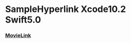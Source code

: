 # SampleHyperlink Xcode10.2 Swift5.0

### [MovieLink](https://twitter.com/i/status/1140385533375340544)
